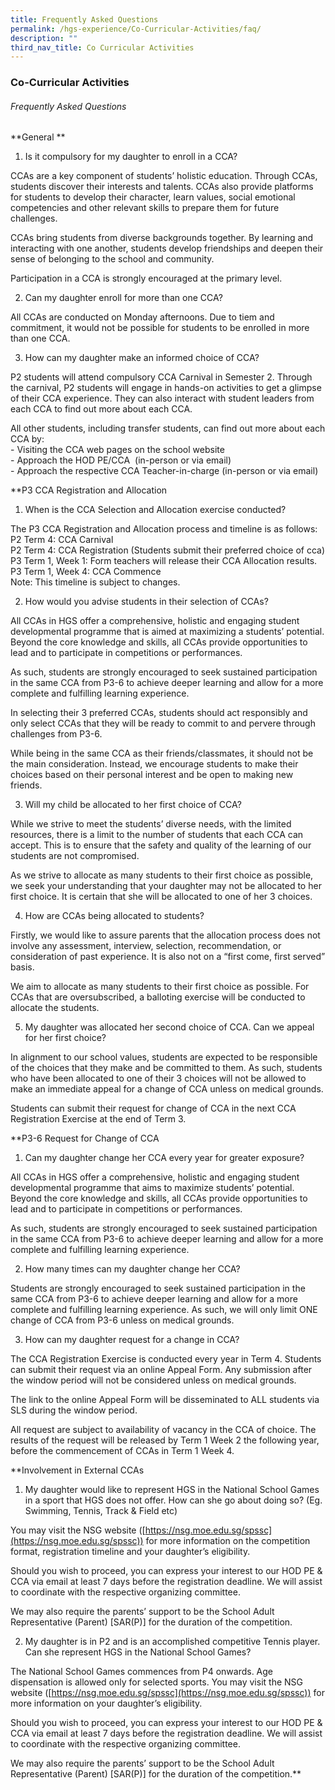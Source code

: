 ```yaml
---
title: Frequently Asked Questions
permalink: /hgs-experience/Co-Curricular-Activities/faq/
description: ""
third_nav_title: Co Curricular Activities
---
```

### Co-Curricular Activities

###### Frequently Asked Questions

  

**General **

1.  Is it compulsory for my daughter to enroll in a CCA?  
 
 CCAs are a key component of students’ holistic education. Through CCAs, students discover their interests and talents. CCAs also provide platforms for students to develop their character, learn values, social emotional competencies and other relevant skills to prepare them for future challenges.
    

  

CCAs bring students from diverse backgrounds together. By learning and interacting with one another, students develop friendships and deepen their sense of belonging to the school and community.

Participation in a CCA is strongly encouraged at the primary level.  
  

2.  Can my daughter enroll for more than one CCA?  
 
All CCAs are conducted on Monday afternoons. Due to tiem and commitment, it would not be possible for students to be enrolled in more than one CCA.  
      
    
3.  How can my daughter make an informed choice of CCA?  

P2 students will attend compulsory CCA Carnival in Semester 2. Through the carnival, P2 students will engage in hands-on activities to get a glimpse of their CCA experience. They can also interact with student leaders from each CCA to find out more about each CCA.  
      
			
All other students, including transfer students, can find out more about each CCA by:  
    \- Visiting the CCA web pages on the school website  
    \- Approach the HOD PE/CCA  (in-person or via email)  
    \- Approach the respective CCA Teacher-in-charge (in-person or via email)  
      
    

**P3 CCA Registration and Allocation

1.  When is the CCA Selection and Allocation exercise conducted?  

The P3 CCA Registration and Allocation process and timeline is as follows:  
    P2 Term 4: CCA Carnival  
    P2 Term 4: CCA Registration (Students submit their preferred choice of cca)  
    P3 Term 1, Week 1: Form teachers will release their CCA Allocation results.  
    P3 Term 1, Week 4: CCA Commence  
    Note: This timeline is subject to changes.  
      
    
2.  How would you advise students in their selection of CCAs?  

All CCAs in HGS offer a comprehensive, holistic and engaging student developmental programme that is aimed at maximizing a students’ potential. Beyond the core knowledge and skills, all CCAs provide opportunities to lead and to participate in competitions or performances.  
      
As such, students are strongly encouraged to seek sustained participation in the same CCA from P3-6 to achieve deeper learning and allow for a more complete and fulfilling learning experience.  
      
In selecting their 3 preferred CCAs, students should act responsibly and only select CCAs that they will be ready to commit to and pervere through challenges from P3-6.  
      
While being in the same CCA as their friends/classmates, it should not be the main consideration. Instead, we encourage students to make their choices based on their personal interest and be open to making new friends.  
      
    
3.  Will my child be allocated to her first choice of CCA?  

While we strive to meet the students’ diverse needs, with the limited resources, there is a limit to the number of students that each CCA can accept. This is to ensure that the safety and quality of the learning of our students are not compromised.  
      
 As we strive to allocate as many students to their first choice as possible, we seek your understanding that your daughter may not be allocated to her first choice. It is certain that she will be allocated to one of her 3 choices.  
      
    
4.  How are CCAs being allocated to students?  

Firstly, we would like to assure parents that the allocation process does not involve any assessment, interview, selection, recommendation, or consideration of past experience. It is also not on a “first come, first served” basis.  
      
We aim to allocate as many students to their first choice as possible. For CCAs that are oversubscribed, a balloting exercise will be conducted to allocate the students.  
      
    
5.  My daughter was allocated her second choice of CCA. Can we appeal for her first choice?  

In alignment to our school values, students are expected to be responsible of the choices that they make and be committed to them. As such, students who have been allocated to one of their 3 choices will not be allowed to make an immediate appeal for a change of CCA unless on medical grounds.  
      
Students can submit their request for change of CCA in the next CCA Registration Exercise at the end of Term 3.  
      
    

**P3-6 Request for Change of CCA

1.  Can my daughter change her CCA every year for greater exposure?  

All CCAs in HGS offer a comprehensive, holistic and engaging student developmental programme that aims to maximize students’ potential. Beyond the core knowledge and skills, all CCAs provide opportunities to lead and to participate in competitions or performances.  
      
As such, students are strongly encouraged to seek sustained participation in the same CCA from P3-6 to achieve deeper learning and allow for a more complete and fulfilling learning experience.  
      
    
2.  How many times can my daughter change her CCA?  

Students are strongly encouraged to seek sustained participation in the same CCA from P3-6 to achieve deeper learning and allow for a more complete and fulfilling learning experience. As such, we will only limit ONE change of CCA from P3-6 unless on medical grounds.  
      
    
3.  How can my daughter request for a change in CCA?  

The CCA Registration Exercise is conducted every year in Term 4. Students can submit their request via an online Appeal Form. Any submission after the window period will not be considered unless on medical grounds.  
      
The link to the online Appeal Form will be disseminated to ALL students via SLS during the window period.  
      
All request are subject to availability of vacancy in the CCA of choice. The results of the request will be released by Term 1 Week 2 the following year, before the commencement of CCAs in Term 1 Week 4.  
      
    
**Involvement in External CCAs

1.  My daughter would like to represent HGS in the National School Games in a sport that HGS does not offer. How can she go about doing so? (Eg. Swimming, Tennis, Track & Field etc)  

You may visit the NSG website ([https://nsg.moe.edu.sg/spssc](https://nsg.moe.edu.sg/spssc)) for more information on the competition format, registration timeline and your daughter’s eligibility. 
    

  
Should you wish to proceed, you can express your interest to our HOD PE & CCA via email at least 7 days before the registration deadline. We will assist to coordinate with the respective organizing committee. 

  

We may also require the parents’ support to be the School Adult Representative (Parent) \[SAR(P)\] for the duration of the competition.  
  

2.  My daughter is in P2 and is an accomplished competitive Tennis player. Can she represent HGS in the National School Games?
    

The National School Games commences from P4 onwards. Age dispensation is allowed only for selected sports. You may visit the NSG website ([https://nsg.moe.edu.sg/spssc](https://nsg.moe.edu.sg/spssc)) for more information on your daughter’s eligibility. 

  

Should you wish to proceed, you can express your interest to our HOD PE & CCA via email at least 7 days before the registration deadline. We will assist to coordinate with the respective organizing committee. 

  

We may also require the parents’ support to be the School Adult Representative (Parent) \[SAR(P)\] for the duration of the competition.**